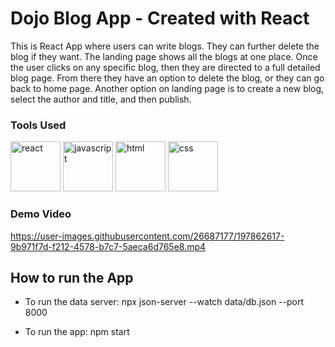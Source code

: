 # Dojo Blog App - Created with React

This is React App where users can write blogs. They can further delete the blog if they want.
The landing page shows all the blogs at one place. Once the user clicks on any specific blog, then they are directed to a full detailed blog page.
From there they have an option to delete the blog, or they can go back to home page.
Another option on landing page is to create a new blog, select the author and title, and then publish.

### Tools Used
<img src="https://user-images.githubusercontent.com/26687177/197864963-35c0db38-4f94-45fb-9b4e-c9c0a4e4f2b2.png" alt="react" style="width:80px;"/>
<img src="https://user-images.githubusercontent.com/26687177/197865045-265b1b28-7e0f-4af0-a751-ea6ebbd24f90.png" alt="javascript" style="width:80px;"/>
<img src="https://user-images.githubusercontent.com/26687177/197864976-6267504f-cb4b-4c42-809d-5ee15f62b279.png" alt="html" style="width:80px;"/>
<img src="https://user-images.githubusercontent.com/26687177/197865117-bdf02cd1-ac66-40c3-9df5-3e31408c13c8.png" alt="css" style="width:80px;"/>



### Demo Video


https://user-images.githubusercontent.com/26687177/197862617-9b971f7d-f212-4578-b7c7-5aeca6d765e8.mp4



## How to run the App

- To run the data server:
npx json-server --watch data/db.json --port 8000

- To run the app:
npm start

